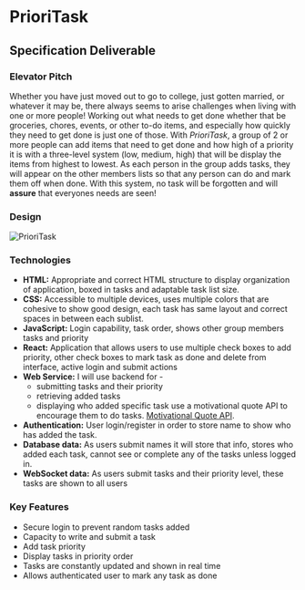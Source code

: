 # PrioriTask
## Specification Deliverable

### Elevator Pitch <br/>
Whether you have just moved out to go to college, just gotten married, or whatever it may be, there always seems to arise challenges when living with one or more people! Working out what needs to get done whether that be groceries, chores, events, or other to-do items, and especially how quickly they need to get done is just one of those. With *PrioriTask*, a group of 2 or more people can add items that need to get done and how high of a priority it is with a three-level system (low, medium, high) that will be display the items from highest to lowest. As each person in the group adds tasks, they will appear on the other members lists so that any person can do and mark them off when done. With this system, no task will be forgotten and will **assure** that everyones needs are seen! <br/>

### Design
![PrioriTask](/FINALTASK.jpg)

### Technologies
- **HTML:** 
Appropriate and correct HTML structure to display organization of application, boxed in tasks and adaptable task list size.
- **CSS:**
Accessible to multiple devices, uses multiple colors that are cohesive to show good design, each task has same layout and correct spaces in between each sublist.
- **JavaScript:**
Login capability, task order, shows other group members tasks and priority
- **React:** 
Application that allows users to use multiple check boxes to add priority, other check boxes to mark task as done and delete from interface, active login and submit actions
- **Web Service:**
I will use backend for -
    - submitting tasks and their priority
    - retrieving added tasks 
    - displaying who added specific task
    use a motivational quote API to encourage them to do tasks. [Motivational Quote API](https://forismatic.com/en/api/).
- **Authentication:**
User login/register in order to store name to show who has added the task.
- **Database data:**
As users submit names it will store that info, stores who added each task, cannot see or complete any of the tasks unless logged in.
- **WebSocket data:**
As users submit tasks and their priority level, these tasks are shown to all users

### Key Features
- Secure login to prevent random tasks added
- Capacity to write and submit a task
- Add task priority 
- Display tasks in priority order
- Tasks are constantly updated and shown in real time
- Allows authenticated user to mark any task as done




